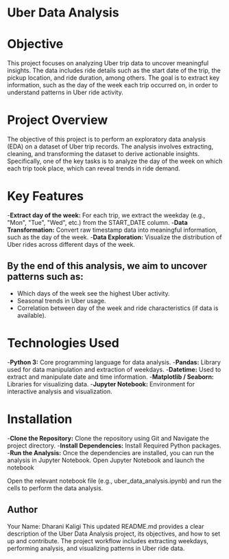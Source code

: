 # Uber Data Analysis
# Objective
This project focuses on analyzing Uber trip data to uncover meaningful insights. The data includes ride details such as the start date of the trip, the pickup location, and ride duration, among others. The goal is to extract key information, such as the day of the week each trip occurred on, in order to understand patterns in Uber ride activity.

# Project Overview
The objective of this project is to perform an exploratory data analysis (EDA) on a dataset of Uber trip records. The analysis involves extracting, cleaning, and transforming the dataset to derive actionable insights. Specifically, one of the key tasks is to analyze the day of the week on which each trip took place, which can reveal trends in ride demand.

# Key Features
-**Extract day of the week:**  For each trip, we extract the weekday (e.g., "Mon", "Tue", "Wed", etc.) from the START_DATE column.
-**Data Transformation:** Convert raw timestamp data into meaningful information, such as the day of the week.
-**Data Exploration:** Visualize the distribution of Uber rides across different days of the week.

## By the end of this analysis, we aim to uncover patterns such as:

- Which days of the week see the highest Uber activity.
- Seasonal trends in Uber usage.
- Correlation between day of the week and ride characteristics (if data is available).

# Technologies Used
-**Python 3:** Core programming language for data analysis.
-**Pandas:** Library used for data manipulation and extraction of weekdays.
-**Datetime:** Used to extract and manipulate date and time information.
-**Matplotlib / Seaborn:** Libraries for visualizing data.
-**Jupyter Notebook:** Environment for interactive analysis and visualization.

# Installation

-**Clone the Repository:** Clone the repository using Git and Navigate the project directory.
-**Install Dependencies:** Install Required Python packages.
-**Run the Analysis:** Once the dependencies are installed, you can run the analysis in Jupyter Notebook. Open Jupyter Notebook and launch the notebook

Open the relevant notebook file (e.g., uber_data_analysis.ipynb) and run the cells to perform the data analysis.

## Author
Your Name: Dharani Kaligi
This updated README.md provides a clear description of the Uber Data Analysis project, its objectives, and how to set up and contribute. The project workflow includes extracting weekdays, performing analysis, and visualizing patterns in Uber ride data.
